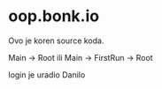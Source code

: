 # oop.bonk.io

Ovo je koren source koda.

Main -> Root ili Main -> FirstRun -> Root

login je uradio Danilo
